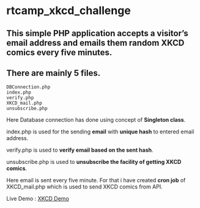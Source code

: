 # rtcamp_xkcd_challenge

## This simple PHP application accepts a visitor’s email address and emails them random XKCD comics every five minutes.

## There are mainly 5 files.
```
DBConnection.php
index.php
verify.php
XKCD_mail.php
unsubscribe.php
```

Here Database connection has done using concept of **Singleton class**.

index.php is used for the sending **email** with **unique hash** to entered email address.

verify.php is used to **verify email based on the sent hash**.

unsubscribe.php is used to **unsubscribe the facility of getting XKCD comics**.

Here email is sent every five minute. For that i have created **cron job** of XKCD_mail.php which is used to send XKCD comics from API.

Live Demo : [XKCD Demo](http://xkcd.ictmu.in/)
